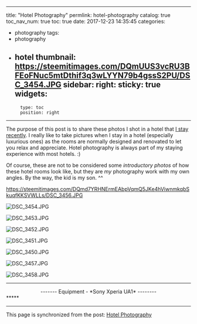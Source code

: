 
---
title: "Hotel Photography"
permlink: hotel-photography
catalog: true
toc_nav_num: true
toc: true
date: 2017-12-23 14:35:45
categories:
- photography
tags:
- photography
- hotel
thumbnail: https://steemitimages.com/DQmUUS3vcRU3BFEoFNuc5mtDthif3q3wLYYN79b4gssS2PU/DSC_3454.JPG
sidebar:
    right:
        sticky: true
widgets:
    -
        type: toc
        position: right
---


The purpose of this post is to share these photos I shot in a hotel that [I stay recently](https://steemit.com/christmas-countdown/@deanliu/christmas-countdown-in-taipei-6-finale). I really like to take pictures when I stay in a hotel (especially luxurious ones) as the rooms are normally designed and renovated to let you relax and appreciate. Hotel photography is always part of my staying experience with most hotels. :)

Of course, these are not to be considered some *introductory photos* of how these hotel rooms look like, but they are *my* photography work with my own angles. By the way, the kid is my son. ^^ 

https://steemitimages.com/DQmd7YRHNErmEAbpVqmQ5JKe4hViwnmkqbSkuqfKKSVWLLs/DSC_3456.JPG

![DSC_3454.JPG](https://steemitimages.com/DQmUUS3vcRU3BFEoFNuc5mtDthif3q3wLYYN79b4gssS2PU/DSC_3454.JPG)

![DSC_3453.JPG](https://steemitimages.com/DQmckCxCPVoJAR6w18yQT56MbuR6YU6s6RU4aGknY73JHxF/DSC_3453.JPG)

![DSC_3452.JPG](https://steemitimages.com/DQmUkjykNfi2uQhd7UN7bRWwt3Xp1KddvuEJLSScg9o6vxG/DSC_3452.JPG)

![DSC_3451.JPG](https://steemitimages.com/DQma4jVmyosru22DDidnW5cnBdVeX2QSGHAnXo5CoAdE1nG/DSC_3451.JPG)

![DSC_3450.JPG](https://steemitimages.com/DQmXeyY6YcF4e9nb8xQuDcmYhXGYX31ZgTkWz1jpuasfJbx/DSC_3450.JPG)

![DSC_3457.JPG](https://steemitimages.com/DQmPSnNxSam5yjaGYiuhSqeQDnssUsDE2bP23ZoT8KC2Aug/DSC_3457.JPG)

![DSC_3458.JPG](https://steemitimages.com/DQmeVRCv4AUESsqcW8KBLPSekoiz1XLE4sxC2QzggWpBJSX/DSC_3458.JPG)

****
<center>-------  Equipment - *Sony Xperia UA1* --------</center>
*****

- - -

This page is synchronized from the post: [Hotel Photography](https://steemit.com/@deanliu/hotel-photography)
